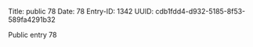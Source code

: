 Title: public 78
Date: 78
Entry-ID: 1342
UUID: cdb1fdd4-d932-5185-8f53-589fa4291b32

Public entry 78
